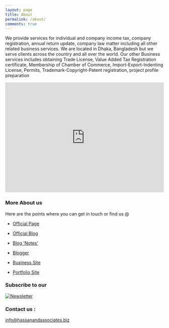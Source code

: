 ```yaml
---
layout: page
title: About
permalink: /about/
comments: true
---
```


We provide services for individual and company income tax, company registration, annual return update, company law matter including all other related business services. We are located in Dhaka, Bangladesh but we serve clients across the country and all over the world. Our other Business services includes obtaining Trade License, Value Added Tax Registration certificate, Membership of Chamber of Commerce, Import-Export-Indenting License, Permits, Trademark-Copyright-Patent registration, project profile preparation

<iframe width="100%" height="350" src="https://www.youtube.com/embed/PgrE-EIFXx0" frameborder="0" allow="accelerometer; autoplay; encrypted-media; gyroscope; picture-in-picture" allowfullscreen></iframe>

### More About us

Here are the points where you can get in touch or find us @

- [Official Page](https://hassanandassociates.biz)

- [Official Blog](https://blog.hassanandassociates.biz)

- [Blog 'Notes'](https://notes.hassanandassociates.biz)

- [Blogger](https://blogger.hassanandassociates.biz)

- [Business Site](https://hassanandassociates.business.site)

- [Portfolio Site](https://taxadvisor.com.bd)

### Subscribe to our 

<a href="https://hassanandassociates.us17.list-manage.com/subscribe/post?u=6a6b36ec67a083ef90b0364cd&amp;id=7ef9f5c6ed" target="_blank"><img src="https://diary.hassanandassociates.biz/images/logos/nw.png" alt="Newsletter" style="height: auto !important;width: auto !important;" ></a>

### Contact us :

[info@hassanandassociates.biz](mailto:info@hassanandassociates.biz)